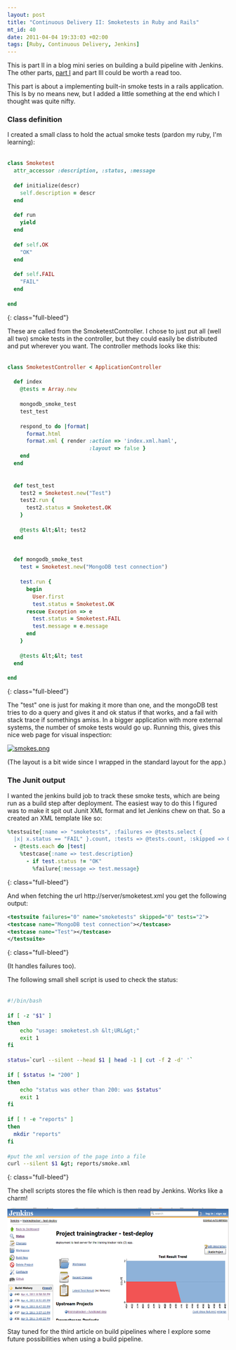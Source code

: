 ```yaml
---
layout: post
title: "Continuous Delivery II: Smoketests in Ruby and Rails"
mt_id: 40
date: 2011-04-04 19:33:03 +02:00
tags: [Ruby, Continuous Delivery, Jenkins]
---
```


This is part II in a blog mini series on building a build pipeline with Jenkins. The other parts, [part I](http://blog.knuthaugen.no/2011/04/continuous-delivery-the-ruby-way.html) and part III could be worth a read too.

This part is about a implementing built-in smoke tests in a rails application. This Is by no means new, but I added a little something at the end which I thought was quite nifty.

### Class definition

I created a small class to hold the actual smoke tests (pardon my ruby, I'm learning):

```ruby

class Smoketest
  attr_accessor :description, :status, :message

  def initialize(descr)
    self.description = descr
  end

  def run
    yield
  end

  def self.OK
    "OK"
  end

  def self.FAIL
    "FAIL"
  end

end
```
{: class="full-bleed"}

These are called from the SmoketestController. I chose to just put all (well all two) smoke tests in the controller, but they could easily be distributed and put wherever you want. The controller methods looks like this:


```ruby

class SmoketestController < ApplicationController

  def index
    @tests = Array.new

    mongodb_smoke_test
    test_test

    respond_to do |format|
      format.html
      format.xml { render :action => 'index.xml.haml',
                          :layout => false }
    end
  end


  def test_test
    test2 = Smoketest.new("Test")
    test2.run {
      test2.status = Smoketest.OK
    }

    @tests &lt;&lt; test2
  end


  def mongodb_smoke_test
    test = Smoketest.new("MongoDB test connection")

    test.run {
      begin
        User.first
        test.status = Smoketest.OK
      rescue Exception => e
        test.status = Smoketest.FAIL
        test.message = e.message
      end
    }

    @tests &lt;&lt; test
  end

end

```
{: class="full-bleed"}

The "test" one is just for making it more than one, and the mongoDB test tries to do a query and gives it and ok status if that works,  and a fail with stack trace if somethings amiss. In a bigger application with more external systems, the number of smoke tests would go up. Running this, gives this nice web page for visual inspection:

<a href="http://blog.knuthaugen.no/assets_c/2011/04/smokes-26.html" onclick="window.open('http://blog.knuthaugen.no/assets_c/2011/04/smokes-26.html','popup','width=822,height=203,scrollbars=no,resizable=no,toolbar=no,directories=no,location=no,menubar=no,status=no,left=0,top=0'); return false"><img src="http://blog.knuthaugen.no/assets_c/2011/04/smokes-thumb-600x148-26.png" width="600" height="148" alt="smokes.png" class="mt-image-none" style="" /></a>

(The layout is a bit wide since I wrapped in the standard layout for the app.)

### The Junit output
I wanted the jenkins build job to track these smoke tests, which are being run as a build step after deployment. The easiest way to do this I figured was to make it spit out Junit XML format and let Jenkins chew on that. So a created an XML template like so:

```ruby
%testsuite{:name => "smoketests", :failures => @tests.select { 
  |x| x.status == "FAIL" }.count, :tests => @tests.count, :skipped => 0}
  - @tests.each do |test|
    %testcase{:name => test.description}
      - if test.status != "OK"
        %failure{:message => test.message}

```
{: class="full-bleed"}

And when fetching the url http://server/smoketest.xml you get the following output:


```xml
<testsuite failures="0" name="smoketests" skipped="0" tests="2">
<testcase name="MongoDB test connection"></testcase>
<testcase name="Test"></testcase>
</testsuite>
```
{: class="full-bleed"}

(It handles failures too).

The following small shell script is used to check the status:

```bash

#!/bin/bash

if [ -z "$1" ]
then
    echo "usage: smoketest.sh &lt;URL&gt;"
    exit 1
fi

status=`curl --silent --head $1 | head -1 | cut -f 2 -d' '`

if [ $status != "200" ]
then
    echo "status was other than 200: was $status"
    exit 1
fi

if [ ! -e "reports" ]
then
  mkdir "reports"
fi

#put the xml version of the page into a file
curl --silent $1 &gt; reports/smoke.xml
```
{: class="full-bleed"}

The shell scripts stores the file which is then read by Jenkins. Works like a charm!

<img src="/assets/images/jenkins-smoke.png" width="600" height="256" alt="jenkins-smoke.png" class="mt-image-none" style="" />

Stay tuned for the third article on build pipelines where I explore some future possibilities when using a build pipeline.

